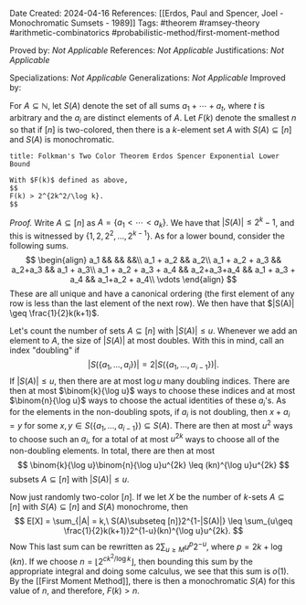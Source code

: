 Date Created: 2024-04-16
References: [[Erdos, Paul and Spencer, Joel - Monochromatic Sumsets - 1989]]
Tags: #theorem #ramsey-theory #arithmetic-combinatorics #probabilistic-method/first-moment-method

Proved by: <i>Not Applicable</i>
References: <i>Not Applicable</i>
Justifications: <i>Not Applicable</i>

Specializations: <i>Not Applicable</i>
Generalizations: <i>Not Applicable</i>
Improved by: 

For $A\subseteq \mathbb N$, let $S(A)$ denote the set of all sums $a_1 + \cdots + a_t$, where $t$ is arbitrary and the $a_i$ are distinct elements of $A$. Let $F(k)$ denote the smallest $n$ so that if $[n]$ is two-colored, then there is a $k$-element set $A$ with $S(A)\subseteq [n]$ and $S(A)$ is monochromatic. 

```ad-theorem
title: Folkman's Two Color Theorem Erdos Spencer Exponential Lower Bound

With $F(k)$ defined as above,
$$
F(k) > 2^{2k^2/\log k}.
$$

```

<i>Proof.</i> Write $A\subseteq [n]$ as $A = \{a_1 < \cdots < a_k\}$. We have that $|S(A)| \leq 2^k-1$, and this is witnessed by $\{1, 2, 2^2, \ldots, 2^{k-1}\}$. As for a lower bound, consider the following sums.
$$
\begin{align}
a_1 && && &&\\
a_1 + a_2 && a_2\\
a_1 + a_2 + a_3 && a_2+a_3 && a_1 + a_3\\
a_1 + a_2 + a_3 + a_4 && a_2+a_3+a_4 && a_1 + a_3 + a_4 && a_1+a_2 + a_4\\
\vdots
\end{align}
$$
These are all unique and have a canonical ordering (the first element of any row is less than the last element of the next row). We then have that $|S(A)| \geq \frac{1}{2}k(k+1)$.

Let's count the number of sets $A\subseteq [n]$ with $|S(A)| \leq u$. Whenever we add an element to $A$, the size of $|S(A)|$ at most doubles. With this in mind, call an index "doubling" if
$$
|S(\{a_1, \ldots, a_i\})| = 2|S(\{a_1, \ldots, a_{i-1}\})|.
$$
If $|S(A)| \leq u$, then there are at most $\log u$ many doubling indices. There are then at most $\binom{k}{\log u}$ ways to choose these indices and at most $\binom{n}{\log u}$ ways to choose the actual identities of these $a_i$'s. As for the elements in the non-doubling spots, if $a_i$ is not doubling, then $x+a_i = y$ for some $x,y\in S(\{a_1, \ldots, a_{i-1}\}) \subseteq S(A)$. There are then at most $u^2$ ways to choose such an $a_i$, for a total of at most $u^{2k}$ ways to choose all of the non-doubling elements. In total, there are then at most
$$
\binom{k}{\log u}\binom{n}{\log u}u^{2k} \leq (kn)^{\log u}u^{2k}
$$
subsets $A\subseteq [n]$ with $|S(A)| \leq u$.

Now just randomly two-color $[n]$. If we let $X$ be the number of $k$-sets $A\subseteq [n]$ with $S(A)\subseteq [n]$ and $S(A)$ monochrome, then
$$
E[X] = \sum_{|A| = k,\ S(A)\subseteq [n]}2^{1-|S(A)|} \leq \sum_{u\geq \frac{1}{2}k(k+1)}2^{1-u}(kn)^{\log u}u^{2k}.
$$
Now This last sum can be rewritten as $2\sum_{u\geq M} u^p 2^{-u}$, where $p = 2k + \log(kn)$. If we choose $n = \lfloor 2^{ck^2/\log k}\rfloor$, then bounding this sum by the appropriate integral and doing some calculus, we see that this sum is $o(1)$. By the [[First Moment Method]], there is then a monochromatic $S(A)$ for this value of $n$, and therefore, $F(k) > n$.